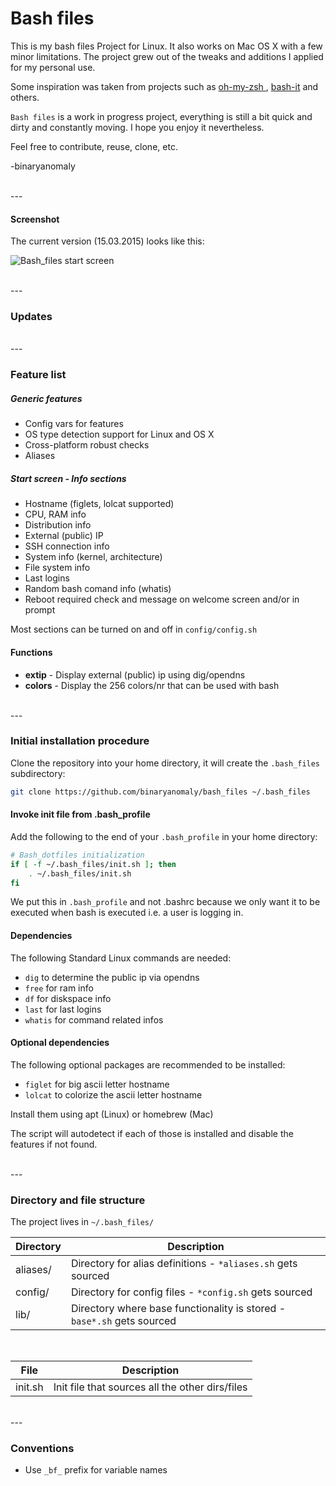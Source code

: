 # Bash files

This is my bash files Project for Linux. It also works on Mac OS X with a few minor limitations. The project grew out of the tweaks and additions I applied for my personal use.

Some inspiration was taken from projects such as [oh-my-zsh
](https://github.com/robbyrussell/oh-my-zsh/tree/master/lib), [bash-it](https://github.com/revans/bash-it) and others.

`Bash files` is a work in progress project, everything is still a bit quick and dirty and constantly moving. I hope you enjoy it nevertheless.

Feel free to contribute, reuse, clone, etc.

-binaryanomaly

<br>
---

#### Screenshot
The current version (15.03.2015) looks like this:

![Bash_files start screen](http://i.imgur.com/2D5fg2D.png "Bash_files start screen")

<br>
---
<br>

### Updates


<br>
---
<br>

### Feature list

##### Generic features
 - Config vars for features
 - OS type detection support for Linux and OS X
 - Cross-platform robust checks
 - Aliases


##### Start screen - Info sections
 - Hostname (figlets, lolcat supported)
 - CPU, RAM info
 - Distribution info
 - External (public) IP
 - SSH connection info
 - System info (kernel, architecture)
 - File system info
 - Last logins
 - Random bash comand info (whatis)
 - Reboot required check and message on welcome screen and/or in prompt

Most sections can be turned on and off in `config/config.sh`

#### Functions
 - **extip** - Display external (public) ip using dig/opendns
 - **colors** - Display the 256 colors/nr that can be used with bash

<br>
---
<br>


### Initial installation procedure

Clone the repository into your home directory, it will create the `.bash_files` subdirectory:

```bash
git clone https://github.com/binaryanomaly/bash_files ~/.bash_files
```


#### Invoke init file from .bash_profile

Add the following to the end of your `.bash_profile` in your home directory:

```bash
# Bash_dotfiles initialization
if [ -f ~/.bash_files/init.sh ]; then
    . ~/.bash_files/init.sh
fi
```

We put this in `.bash_profile` and not .bashrc because we only want it to be executed when bash is executed i.e. a user is logging in.
<br>

#### Dependencies

The following Standard Linux commands are needed:

- `dig` to determine the public ip via opendns
- `free` for ram info
- `df` for diskspace info
- `last` for last logins
- `whatis` for command related infos


#### Optional dependencies

The following optional packages are recommended to be installed:

- `figlet` for big ascii letter hostname
- `lolcat` to colorize the ascii letter hostname

Install them using apt (Linux) or homebrew (Mac)

The script will autodetect if each of those is installed and disable the features if not found.



<br>
---
<br>

### Directory and file structure

The project lives in `~/.bash_files/` 

| Directory | Description |
| ---- | ----------- |
| aliases/  | Directory for alias definitions - `*aliases.sh` gets sourced |
| config/  | Directory for config files - `*config.sh` gets sourced |
| lib/ | Directory where base functionality is stored - `base*.sh` gets sourced |

<br>


| File | Description |
| ---- | ----------- |
| init.sh  | Init file that sources all the other dirs/files |

<br>
---
<br>

### Conventions

 - Use `_bf_` prefix for variable names